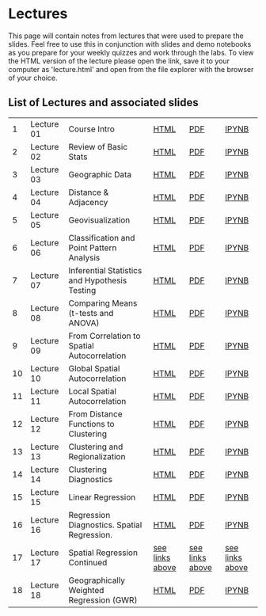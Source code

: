 # Lectures

This page will contain notes from lectures that were used to prepare the slides. Feel free to use this in conjunction with slides and demo notebooks as you prepare for your weekly quizzes and work through the labs. 
To view the HTML version of the lecture please open the link, save it to your computer as 'lecture.html' and open from the file explorer with the browser of your choice. 

## List of Lectures and associated slides

|||||||
|---|---|---|---|---|---|
|1|Lecture 01|Course Intro|[HTML](https://raw.githubusercontent.com/barguzin/ucsb_geog172/main/lectures/lecture01.html)|[PDF](https://github.com/barguzin/ucsb_geog172/blob/main/lectures/lec01_slides.pdf)|[IPYNB](https://raw.githubusercontent.com/barguzin/ucsb_geog172/main/lectures/lecture01.ipynb)|
|2|Lecture 02|Review of Basic Stats|[HTML]()|[PDF](https://drive.google.com/file/d/1F6uLoAcV1iwa6OxxQeu8XRPOwoFInv4r/view?usp=sharing)|[IPYNB](https://raw.githubusercontent.com/barguzin/ucsb_geog172/main/lectures/lecture02.ipynb)|
|3|Lecture 03|Geographic Data|[HTML](https://raw.githubusercontent.com/barguzin/ucsb_geog172/main/lectures/lecture03.html)|[PDF](https://drive.google.com/file/d/1Xx6vnoGQHHSJ9CZXkzx8Yw4nX3Bp8Ujb/view?usp=sharing)|[IPYNB](https://raw.githubusercontent.com/barguzin/ucsb_geog172/main/lectures/lecture03.ipynb)|
|4|Lecture 04|Distance & Adjacency|[HTML](https://raw.githubusercontent.com/barguzin/ucsb_geog172/main/lectures/lecture04.html)|[PDF](https://drive.google.com/file/d/1uJ1izhhoB2fQPYqwbJm6Fd-VChVyfqei/view?usp=sharing)|[IPYNB](https://raw.githubusercontent.com/barguzin/ucsb_geog172/main/lectures/lecture04.ipynb)|
|5|Lecture 05|Geovisualization|[HTML](https://raw.githubusercontent.com/barguzin/ucsb_geog172/main/lectures/lecture05.html)|[PDF](https://drive.google.com/file/d/1h5TiQn0Ly07pCuRzaaJEj0wSkklhb4HD/view?usp=sharing)|[IPYNB](https://raw.githubusercontent.com/barguzin/ucsb_geog172/main/lectures/lecture05.ipynb)|
|6|Lecture 06|Classification and Point Pattern Analysis|[HTML](https://raw.githubusercontent.com/barguzin/ucsb_geog172/main/lectures/lecture06.html)|[PDF](https://drive.google.com/file/d/177xmEnOA5jjtwe-atEmE4lNDaJaKIAxR/view?usp=sharing)|[IPYNB](https://raw.githubusercontent.com/barguzin/ucsb_geog172/main/lectures/lecture06.ipynb)|
|7|Lecture 07|Inferential Statistics and Hypothesis Testing|[HTML](https://raw.githubusercontent.com/barguzin/ucsb_geog172/main/lectures/lecture07.html)|[PDF](https://drive.google.com/file/d/1BrT1fPU_SOy3nEcWiPtMDmlfeQkg77Ht/view?usp=sharing)|[IPYNB](https://raw.githubusercontent.com/barguzin/ucsb_geog172/main/lectures/lecture07.ipynb)|
|8|Lecture 08|Comparing Means (t-tests and ANOVA)|[HTML](https://raw.githubusercontent.com/barguzin/ucsb_geog172/main/lectures/lecture08.html)|[PDF](https://drive.google.com/file/d/1wFx-GLVQPv-QhsC9fMlupoHn9ZACRmkQ/view?usp=sharing)|[IPYNB](https://raw.githubusercontent.com/barguzin/ucsb_geog172/main/lectures/lecture08.ipynb)|
|9|Lecture 09|From Correlation to Spatial Autocorrelation|[HTML](https://raw.githubusercontent.com/barguzin/ucsb_geog172/main/lectures/lecture09.html)|[PDF](https://drive.google.com/file/d/1C1yHb3OSRtbk0AzlFfIlNS-11ShZS_f-/view?usp=sharing)|[IPYNB](https://raw.githubusercontent.com/barguzin/ucsb_geog172/main/lectures/lecture09.ipynb)|
|10|Lecture 10|Global Spatial Autocorrelation|[HTML](https://raw.githubusercontent.com/barguzin/ucsb_geog172/main/lectures/lecture10.html)|[PDF](https://drive.google.com/file/d/1enl8YAa5rjYvZdIU8ViG73iPrY4xcTKT/view?usp=sharing)|[IPYNB](https://raw.githubusercontent.com/barguzin/ucsb_geog172/main/lectures/lecture10.ipynb)|
|11|Lecture 11|Local Spatial Autocorrelation|[HTML](https://raw.githubusercontent.com/barguzin/ucsb_geog172/main/lectures/lecture11.html)|[PDF](https://drive.google.com/file/d/1S2nzjzdnws9YIBBMZqYgyLgSHXTtnY-0/view?usp=sharing)|[IPYNB](https://raw.githubusercontent.com/barguzin/ucsb_geog172/main/lectures/lecture11.ipynb)|
|12|Lecture 12|From Distance Functions to Clustering|[HTML](https://raw.githubusercontent.com/barguzin/ucsb_geog172/main/lectures/lecture12.html)|[PDF](https://drive.google.com/file/d/1gfCQogWXgwN9tTeD5wRSKD_eczNDX93B/view?usp=sharing)|[IPYNB](https://raw.githubusercontent.com/barguzin/ucsb_geog172/main/lectures/lecture12.ipynb)|
|13|Lecture 13|Clustering and Regionalization|[HTML](https://raw.githubusercontent.com/barguzin/ucsb_geog172/main/lectures/lecture13.html)|[PDF](https://drive.google.com/file/d/1GJa4RfxV85caymDDo9R22THkCg77_daz/view?usp=sharing)|[IPYNB](https://raw.githubusercontent.com/barguzin/ucsb_geog172/main/lectures/lecture13.ipynb)|
|14|Lecture 14|Clustering Diagnostics|[HTML](https://raw.githubusercontent.com/barguzin/ucsb_geog172/main/lectures/lecture14.html)|[PDF](https://drive.google.com/file/d/1fMbc-jldgZ25Ys4F537bDRi-ZxyifCYX/view?usp=sharing)|[IPYNB](https://raw.githubusercontent.com/barguzin/ucsb_geog172/main/lectures/lecture14.ipynb)|
|15|Lecture 15|Linear Regression|[HTML](https://raw.githubusercontent.com/barguzin/ucsb_geog172/main/lectures/lecture15.html)|[PDF](https://drive.google.com/file/d/14HtN6CAvGC8QU_mjKS4rfUf_TRUqis8G/view?usp=sharing)|[IPYNB](https://raw.githubusercontent.com/barguzin/ucsb_geog172/main/lectures/lecture15.ipynb)|
|16|Lecture 16|Regression Diagnostics. Spatial Regression.|[HTML](https://raw.githubusercontent.com/barguzin/ucsb_geog172/main/lectures/lecture16.html)|[PDF](https://drive.google.com/file/d/1_gNw1RinvbaspoaUoMra87Qsxa3CWwlT/view?usp=sharing)|[IPYNB](https://raw.githubusercontent.com/barguzin/ucsb_geog172/main/lectures/lecture16.ipynb)|
|17|Lecture 17|Spatial Regression Continued|[see links above]()|[see links above]()|[see links above]()|
|18|Lecture 18|Geographically Weighted Regression (GWR)|[HTML](https://raw.githubusercontent.com/barguzin/ucsb_geog172/main/lectures/lecture18.html)|[PDF](https://drive.google.com/file/d/1jHaKhPZD_l6V1Qr88KORMQVuut_-EOYq/view?usp=sharing)|[IPYNB](https://raw.githubusercontent.com/barguzin/ucsb_geog172/main/lectures/lecture18.ipynb)|